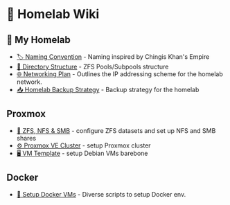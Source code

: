 # 📑 Homelab Wiki

## 🐎 My Homelab
* [🏷️ Naming Convention](./homelab/naming-convention.md) - Naming inspired by Chingis Khan's Empire
* [📁 Directory Structure](./homelab/directory-structure.md) - ZFS Pools/Subpools structure
* [🌐 Networking Plan](./homelab/ip-plan.md) - Outlines the IP addressing scheme for the homelab network.
* [📥 Homelab Backup Strategy](./homelab/backup.md) - Backup strategy for the homelab

## Proxmox
* [💽 ZFS, NFS & SMB](./proxmox/zfs_nfs_smb_share.md) - configure ZFS datasets and set up NFS and SMB shares
* [⚙️ Proxmox VE Cluster](./proxmox/cluster.md) - setup Proxmox cluster
* [🖥️ VM Template](./proxmox/vm_template.md) - setup Debian VMs barebone

## Docker
* [🐋 Setup Docker VMs](./docker/setup.md) - Diverse scripts to setup Docker env.
